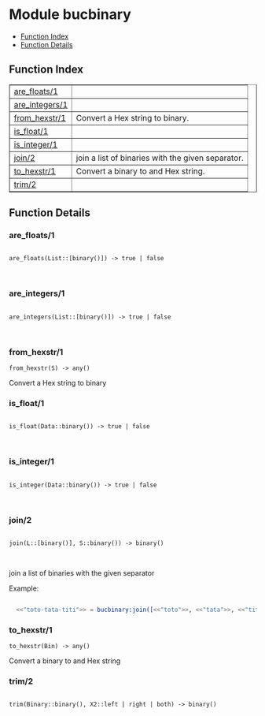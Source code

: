 

# Module bucbinary #
* [Function Index](#index)
* [Function Details](#functions)

<a name="index"></a>

## Function Index ##


<table width="100%" border="1" cellspacing="0" cellpadding="2" summary="function index"><tr><td valign="top"><a href="#are_floats-1">are_floats/1</a></td><td></td></tr><tr><td valign="top"><a href="#are_integers-1">are_integers/1</a></td><td></td></tr><tr><td valign="top"><a href="#from_hexstr-1">from_hexstr/1</a></td><td>
Convert a Hex string to binary.</td></tr><tr><td valign="top"><a href="#is_float-1">is_float/1</a></td><td></td></tr><tr><td valign="top"><a href="#is_integer-1">is_integer/1</a></td><td></td></tr><tr><td valign="top"><a href="#join-2">join/2</a></td><td>
join a list of binaries with the given separator.</td></tr><tr><td valign="top"><a href="#to_hexstr-1">to_hexstr/1</a></td><td>
Convert a binary to and Hex string.</td></tr><tr><td valign="top"><a href="#trim-2">trim/2</a></td><td></td></tr></table>


<a name="functions"></a>

## Function Details ##

<a name="are_floats-1"></a>

### are_floats/1 ###

<pre><code>
are_floats(List::[binary()]) -&gt; true | false
</code></pre>
<br />

<a name="are_integers-1"></a>

### are_integers/1 ###

<pre><code>
are_integers(List::[binary()]) -&gt; true | false
</code></pre>
<br />

<a name="from_hexstr-1"></a>

### from_hexstr/1 ###

`from_hexstr(S) -> any()`

Convert a Hex string to binary

<a name="is_float-1"></a>

### is_float/1 ###

<pre><code>
is_float(Data::binary()) -&gt; true | false
</code></pre>
<br />

<a name="is_integer-1"></a>

### is_integer/1 ###

<pre><code>
is_integer(Data::binary()) -&gt; true | false
</code></pre>
<br />

<a name="join-2"></a>

### join/2 ###

<pre><code>
join(L::[binary()], S::binary()) -&gt; binary()
</code></pre>
<br />

join a list of binaries with the given separator

Example:

```erlang

  <<"toto-tata-titi">> = bucbinary:join([<<"toto">>, <<"tata">>, <<"titi">>], <<"-">>).
```

<a name="to_hexstr-1"></a>

### to_hexstr/1 ###

`to_hexstr(Bin) -> any()`

Convert a binary to and Hex string

<a name="trim-2"></a>

### trim/2 ###

<pre><code>
trim(Binary::binary(), X2::left | right | both) -&gt; binary()
</code></pre>
<br />

